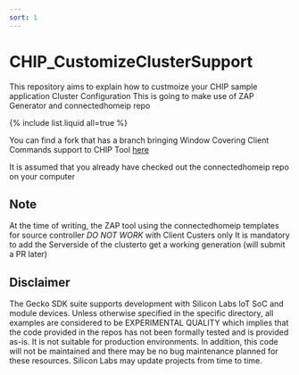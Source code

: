 ```yaml
---
sort: 1
---
```


# CHIP_CustomizeClusterSupport
This repository aims to explain how to custmoize your CHIP sample application Cluster Configuration 
This is going to make use of ZAP Generator and connectedhomeip repo

{% include list.liquid all=true %}

You can find a fork that has a branch bringing Window Covering Client Commands support to CHIP Tool [here](https://github.com/brian-silabs/connectedhomeip)

It is assumed that you already have checked out the connectedhomeip repo on your computer

## Note ##
At the time of writing, the ZAP tool using the connectedhomeip templates for source controller *DO NOT WORK* with Client Custers only
It is mandatory to add the Serverside of the clusterto get a working generation (will submit a PR later)


## Disclaimer ##

The Gecko SDK suite supports development with Silicon Labs IoT SoC and module devices. Unless otherwise specified in the specific directory, all examples are considered to be EXPERIMENTAL QUALITY which implies that the code provided in the repos has not been formally tested and is provided as-is.  It is not suitable for production environments.  In addition, this code will not be maintained and there may be no bug maintenance planned for these resources. Silicon Labs may update projects from time to time.